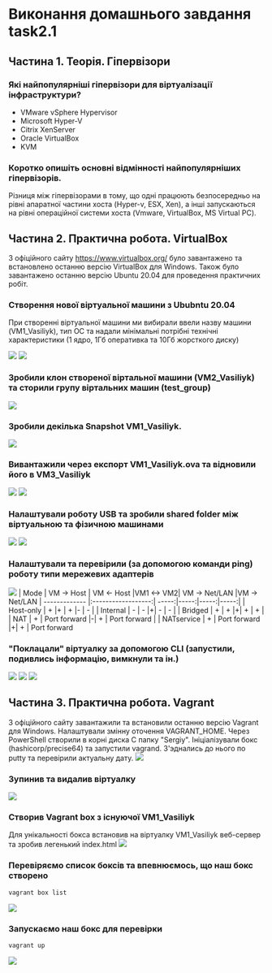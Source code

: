 # Виконання домашнього завдання task2.1
## Частина 1. Теорія. Гіпервізори
### Які найпопулярніші гіпервізори для віртуалізації інфраструктури?
- VMware vSphere Hypervisor
- Microsoft Hyper-V
- Citrix XenServer
- Oracle VirtualBox
- KVM

### Коротко опишіть основні відмінності найпопулярніших гіпервізорів.
Різниця між гіпервізорами в тому, що одні працюють безпосередньо на рівні апаратної частини хоста (Hyper-v, ESX, Xen), а інші запускаються на рівні операційної системи хоста (Vmware, VirtualBox, MS Virtual PC). 

## Частина 2. Практична робота. VirtualBox
З офіційного сайту https://www.virtualbox.org/ було завантажено та встановлено останню версію VirtualBox для Windows.
Також було завантажено останню версію Ubuntu 20.04 для проведення практичних робіт.
### Створення нової віртуальної машини з Ububntu 20.04
При створенні віртуальної машини ми вибирали ввели назву машини (VM1_Vasiliyk), тип ОС та надали мінімальні потрібні технічні характеристики (1 ядро, 1Гб оперативка та 10Гб жорсткого диску)

![](https://drive.google.com/uc?export=view&id=1CwCAh_S9Ey6U1zCzmpfwhW3cxucWNV4H)
![](https://drive.google.com/uc?export=view&id=1UJ13yfHc7vJtQX1z7irCZIOgNItyyVQf)

### Зробили клон створеної віртальної машини (VM2_Vasiliyk) та сторили групу віртальних машин (test_group)
![](https://drive.google.com/uc?export=view&id=1kVYLVJLTXGyEmKpmud7kLd5UgsMjDCkg)
### Зробили декілька Snapshot VM1_Vasiliyk.
![](https://drive.google.com/uc?export=view&id=1xtgdqyLanV-KOCMRT19D8f55XcnRPXWh)
### Вивантажили через експорт VM1_Vasiliyk.ova та відновили його в VM3_Vasiliyk
![](https://drive.google.com/uc?export=view&id=17ByCWVtfK_WaouDSdTneEucV7TmLw678)
![](https://drive.google.com/uc?export=view&id=1uMw-8yfXSlKs8zJIgpACRHasxbmR29nr)
### Налаштували роботу USB та зробили shared folder між віртуальною та фізичною машинами
![](https://drive.google.com/uc?export=view&id=10g9tfnQNz7OG6tAlxZ13WN1orY_3yJXi)
![](https://drive.google.com/uc?export=view&id=1fjFu7FWifUQE9ChzBKpnyFM1J7sZ6cSN)
### Налаштували та перевірили (за допомогою команди ping) роботу типи мережевих адаптерів
![](https://drive.google.com/uc?export=view&id=18HlGJveGZsX9wTDVh0eIfQjwWBCG1ng4)
| Mode       | VM -> Host                | VM <- Host |VM1 <-> VM2| VM -> Net/LAN |VM -> Net/LAN
| ------------- |:------------------:| -----:|-----:|-----:|-----:|
| Host-only     | +    |+    | +   |- | -   |
| Internal     | - |  -  |+| - |  -  |
| Bridged  | + |  +  |+| + |  +  |
| NAT     | + |  Port forward  |-| + |  Port forward  |
| NATservice     | + |  Port forward  |+| + |  Port forward  
### "Поклацали" віртуалку за допомогою CLI (запустили, подивлись інформацію, вимкнули та ін.)
![](https://drive.google.com/uc?export=view&id=1DqoWIK5_jplM1621D1XegC4YeDhoeE9q)
![](https://drive.google.com/uc?export=view&id=10aOKAbHqOjTFBlrFe5rLu938c2mXqXWS)
![](https://drive.google.com/uc?export=view&id=1mnWhfKgqX2LPZEWMf9dIuOQ6M4DIn6ET)
## Частина 3. Практична робота. Vagrant
З офіційного сайту завантажили та встановили останню версію Vagrant для Windows. Налаштували змінну оточення VAGRANT_HOME. 
Через PowerShell створили в корні диска С папку "Sergiy". Ініціалізували бокс (hashicorp/precise64) та запустили vagrand. З'эднались до нього по putty та перевірили актуальну дату.
![](https://drive.google.com/uc?export=view&id=1DaLmpjpwZAAn6xDzhZW_Dnt8embNIGvk)
### Зупинив та видалив віртуалку
![](https://drive.google.com/uc?export=view&id=1XMNAmduhTsiFkfH5cVM_niTAbpqFZBXo)
### Створив Vagrant box з існуючої VM1_Vasiliyk
Для унікальності бокса встановив на віртуалку VM1_Vasiliyk веб-сервер та зробив легенький index.html
![](https://drive.google.com/uc?export=view&id=1GUXtIIcmUcAZys1PH-2cjOWW2aNYMWzc)
### Перевіряємо список боксів та впевнюємось, що наш бокс створено
```sh
vagrant box list
```
![](https://drive.google.com/uc?export=view&id=1QXz3grEuEcqppbUZpSAgmwqNymtCfgAt)
### Запускаємо наш бокс для перевірки
```sh
vagrant up
```
![](https://drive.google.com/uc?export=view&id=1rslt1hptgL8ElVpDBsmCPgatSopg2H5i)







